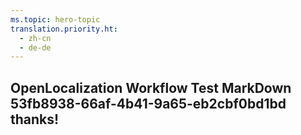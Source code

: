 ```yaml
---
ms.topic: hero-topic
translation.priority.ht: 
  - zh-cn
  - de-de
---
```

## OpenLocalization Workflow Test MarkDown 53fb8938-66af-4b41-9a65-eb2cbf0bd1bd thanks!

